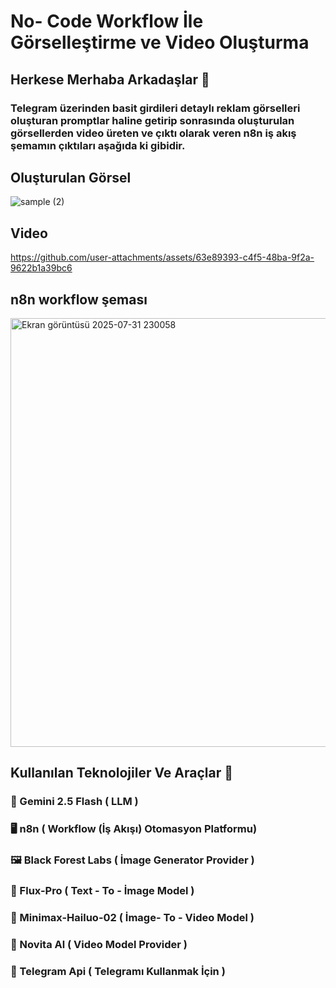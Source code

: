 # No- Code Workflow İle Görselleştirme ve Video Oluşturma
## Herkese Merhaba Arkadaşlar 🚀

### Telegram üzerinden basit girdileri detaylı reklam görselleri oluşturan promptlar haline getirip sonrasında oluşturulan görsellerden video üreten ve çıktı olarak veren n8n iş akış şemamın çıktıları aşağıda ki gibidir.

## Oluşturulan Görsel

![sample (2)](https://github.com/user-attachments/assets/dbe1df53-2f71-40a9-aa12-d0206e066a00)

## Video

https://github.com/user-attachments/assets/63e89393-c4f5-48ba-9f2a-9622b1a39bc6


## n8n workflow şeması

<img width="1668" height="686" alt="Ekran görüntüsü 2025-07-31 230058" src="https://github.com/user-attachments/assets/0cf27fab-b157-4c0b-ada9-a1398d20dedd" />


## Kullanılan Teknolojiler Ve Araçlar 🔧

### 🤖 Gemini 2.5 Flash ( LLM )
### 🖥 n8n ( Workflow (İş Akışı) Otomasyon Platformu)
### 🖼️ Black Forest Labs ( İmage Generator Provider )
### 🤖 Flux-Pro ( Text - To - İmage Model )
### 🤖 Minimax-Hailuo-02 ( İmage- To - Video Model )
### 🚀 Novita Al ( Video Model Provider )
### 📲 Telegram Api ( Telegramı Kullanmak İçin )
